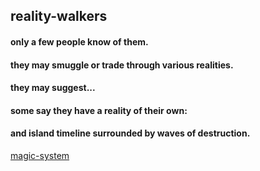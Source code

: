 ## reality-walkers

#### only a few people know of them.
#### they may smuggle or trade through various realities.
#### they may suggest...
#### some say they have a reality of their own:
#### and island timeline surrounded by waves of destruction.

[magic-system](magic-system.md)
